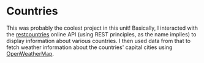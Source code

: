# Countries

This was probably the coolest project in this unit! Basically, I interacted with the [restcountries](https://restcountries.com/) online API (using REST principles, as the name implies) to display information about various countries. I then used data from that to fetch weather information about the countries' capital cities using [OpenWeatherMap](https://openweathermap.org/). 